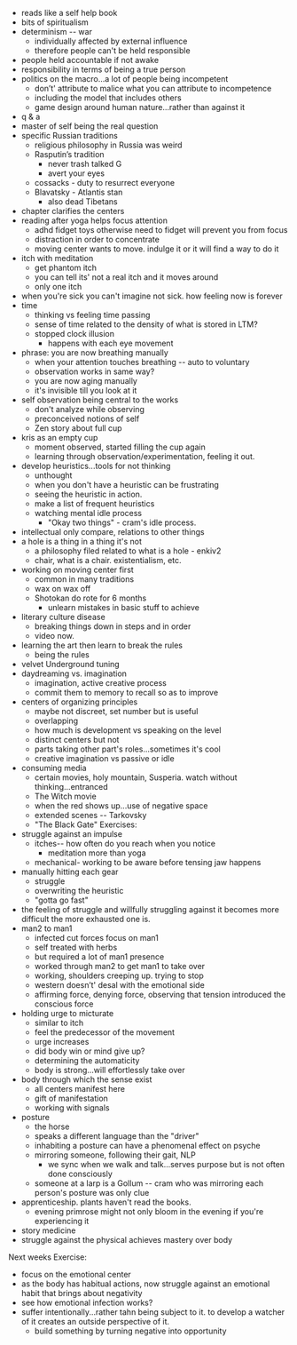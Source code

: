 - reads like a self help book
- bits of spiritualism
- determinism -- war
	- individually  affected by external influence
	- therefore people can't be held responsible
- people held accountable if not awake
- responsibility in terms of being a true person
- politics on the macro...a lot of people being incompetent
	- don’t' attribute to malice what you can attribute to incompetence
	- including the model that includes others
	- game design around human nature...rather than against it
- q & a
- master of self being the real question
- specific Russian traditions 
	- religious philosophy in Russia was weird
	- Rasputin’s tradition
		- never trash talked G
		- avert your eyes
	- cossacks - duty to resurrect everyone 
	- Blavatsky - Atlantis stan
		- also dead Tibetans
- chapter clarifies the centers  
- reading after yoga helps focus attention
	- adhd fidget toys otherwise need to fidget will prevent you from focus
	- distraction in order to concentrate
	- moving center wants to move. indulge it or it will find a way to do it
- itch with meditation
	- get phantom itch 
	- you can tell its' not a real itch and it moves around
	- only one itch
- when you're sick you can't imagine not sick. how feeling now is forever
- time
	- thinking vs feeling time passing
	- sense of time related to the density of what is stored in LTM?
	- stopped clock illusion 
		- happens with each eye movement
- phrase: you are now breathing manually
	- when your attention touches breathing -- auto to voluntary
	- observation works in same way? 
	- you are now aging manually
	- it's invisible till you look at it
- self observation being central to the works
	- don't analyze while observing
	- preconceived notions of self
	- Zen story about full cup
- kris as an empty cup
	- moment observed, started filling the cup again
	- learning through observation/experimentation, feeling it out.
- develop heuristics...tools for not thinking
	- unthought
	- when you don't have a heuristic can be frustrating
	- seeing the heuristic in action.
	- make a list of frequent heuristics
	- watching mental idle process 
		- "Okay two things" - cram's idle process. 
- intellectual only compare, relations to other things
- a hole is a thing in a thing it's not
	- a philosophy filed related to what is a hole - enkiv2
	- chair, what is a chair. existentialism, etc.
- working on moving center first
	- common in many traditions
	- wax on wax off
	- Shotokan do rote for 6 months
		- unlearn mistakes in basic stuff to achieve
- literary culture disease
	- breaking things down in steps and in order
	- video now.
- learning the art then learn to break the rules
	- being the rules
- velvet Underground tuning
- daydreaming vs. imagination 
	- imagination, active creative process
	- commit them to memory to recall so as to improve
- centers of organizing principles
	- maybe not discreet, set number but is useful
	- overlapping
	- how much is development vs speaking on the level
	- distinct centers but not
	- parts taking other part's roles...sometimes it's cool
	- creative imagination vs passive or idle
- consuming media
	- certain movies, holy mountain, Susperia. watch without thinking...entranced
	- The Witch movie 
	- when the red shows up...use of negative space
	- extended scenes -- Tarkovsky
	- "The Black Gate"
Exercises:
- struggle against an impulse
	- itches-- how often do you reach when you notice
		- meditation more than yoga
	- mechanical- working to be aware before tensing jaw happens
- manually hitting each gear
	- struggle
	- overwriting the heuristic
	- "gotta go fast"
- the feeling of struggle and willfully struggling against it becomes more difficult the more exhausted one is.
- man2 to man1
	- infected cut forces focus on man1 
	- self treated with herbs 
	- but required a lot of man1 presence
	- worked through man2 to get man1 to take over
	- working, shoulders creeping up. trying to stop
	- western doesn’t' desal with the emotional side
	- affirming force, denying force, observing that tension introduced the conscious force
- holding urge to micturate
	- similar to itch
	- feel the predecessor of the movement
	- urge increases
	- did body win or mind give up?
	- determining the automaticity 
	- body is strong...will effortlessly take over
- body through which the sense exist
	- all centers manifest here
	- gift of manifestation
	- working with signals 
- posture
	- the horse
	- speaks a different language than the "driver"
	- inhabiting a posture can have a phenomenal effect on psyche
	- mirroring someone, following their gait, NLP
		- we sync when we walk and talk...serves purpose but is not often done consciously
	- someone at a larp is a Gollum -- cram who was mirroring each person's posture was only clue
- apprenticeship. plants haven't read the books.
	- evening primrose might not only bloom in the evening if you're experiencing it
- story medicine
- struggle against the physical achieves mastery over body

Next weeks Exercise:
- focus on the emotional center
- as the body has habitual actions, now struggle against an emotional habit that brings about negativity
- see how emotional infection works?
- suffer intentionally...rather tahn being subject to it. to develop a watcher of it creates an outside perspective of it.
	- build something by turning negative into opportunity
